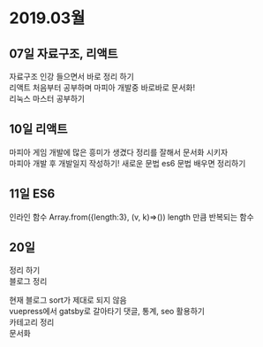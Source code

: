 # 2019.03월
## 07일 자료구조, 리액트
자료구조 인강 들으면서 바로 정리 하기  
리액트 처음부터 공부하며 마피아 개발중 바로바로 문서화!  
리눅스 마스터 공부하기 

## 10일 리액트 
마피아 게임 개발에 많은 흥미가 생겼다 
정리를 잘해서 문서화 시키자  
마피아 개발 후 개발일지 작성하기!
새로운 문법 es6 문법 배우면 정리하기  

## 11일 ES6
인라인 함수
Array.from({length:3}, (v, k)=>())
length 만큼 반복되는 함수

## 20일
정리 하기  
블로그 정리 

현재 블로그 sort가 제대로 되지 않음  
vuepress에서 gatsby로 갈아타기
댓글, 통계, seo 활용하기  
카테고리 정리  
문서화 
